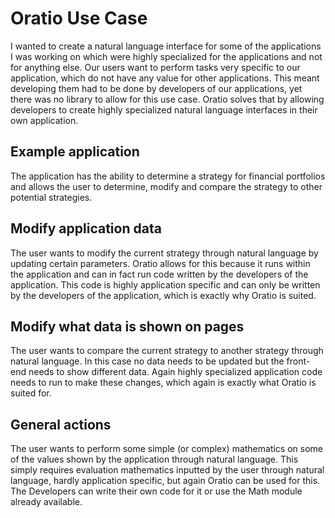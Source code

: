# Oratio Use Case

I wanted to create a natural language interface for some of the applications I was working on which were highly specialized for the applications and not for anything else. Our users want to perform tasks very specific to our application, which do not have any value for other applications. This meant developing them had to be done by developers of our applications, yet there was no library to allow for this use case. Oratio solves that by allowing developers to create highly specialized natural language interfaces in their own application.

## Example application

The application has the ability to determine a strategy for financial portfolios and allows the user to determine, modify and compare the strategy to other potential strategies.

## Modify application data 

The user wants to modify the current strategy through natural language by updating certain parameters. Oratio allows for this because it runs within the application and can in fact run code written by the developers of the application. This code is highly application specific and can only be written by the developers of the application, which is exactly why Oratio is suited.

## Modify what data is shown on pages

The user wants to compare the current strategy to another strategy through natural language. In this case no data needs to be updated but the front-end needs to show different data. Again highly specialized application code needs to run to make these changes, which again is exactly what Oratio is suited for.

## General actions

The user wants to perform some simple (or complex) mathematics on some of the values shown by the application through natural language. This simply requires evaluation mathematics inputted by the user through natural language, hardly application specific, but again Oratio can be used for this. The Developers can write their own code for it or use the Math module already available.
